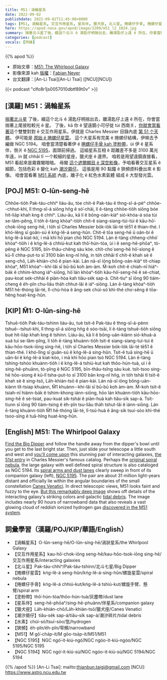 ```yaml
---
title: M51：渦輪星系
date: 2022-09-02
publishdate: 2022-09-02T11:45:00+0800
tags: [M51, 渦輪星系, 交互作用星系, 星系伴, 獵犬座, 北斗星, 捲螺仔手骨, 捲螺仔星雲, 塗粉帶, NGC 5195, NGC 5194, 潮汐屑仔, 水素, 狹頻]
hero: https://apod.nasa.gov/apod/image/2209/m51_l2_1024.jpg
summary: 揣著北斗星了後，綴這个北斗 ê 湯匙仔柄揣出去，離湯匙仔上遠 ê 所在，你會當揣著上尾彼粒較光 ê 星。
categories: [podcast]
vocals: [阿綠]
---
```


{{% apod %}}

- 原始文章：[M51: The Whirlpool Galaxy](https://apod.nasa.gov/apod/ap220902.html)
- 影像來源 kah [版權][copyright]：[Fabian Neyer](http://www.starpointing.com/)
- 台文翻譯：[An-Li Tsai][An-Li Tsai] ([NCU][NCU])

{{< podcast "clfo8r1js0057010dbtf89t0v" >}}

## [漢羅] M51：渦輪星系
[揣著北斗星][Find the Big Dipper] 了後，綴這个北斗 ê 湯匙仔柄揣出去，離湯匙仔上遠 ê 所在，你會當揣著上尾彼粒較光 ê 星。
了後，kā 你 ê 望遠鏡小可仔徙 tùi 西南爿，[你就會當看著][you'll come upon]這个雙雙對對 ê 交互作用星系，伊就是 Charles Messier 目錄內底 [第 51 个天體][the 51st entry]。
伊可能是 [原始 ê 捲螺仔星雲][original spiral nebula]。
這个大星系有完美 ê 捲螺仔結構，伊嘛去予編做 NGC 5194。
咱會當清楚看著伊 ê [捲螺仔手骨 kah 塗粉帶][spiral arms and dust lanes]，ùi 伊 ê 星系伴，倒爿 ê [NGC 5195][NGC 5195]，面頭前掃過。
這組星系互相 ê 距離差不多是 3100 萬光年遠，in 就 chhāi tī 一个較細的星座，獵犬座 ê 邊界。
咱若是用望遠鏡直接看，M51 看起來是霧霧閣暗暗。
毋閣 [這个遮爾顯目 ê 深空影像][But this remarkably deep image]，予咱看著交互星系 ê 細節，包括色彩 ê 變化 kah [潮汐屑仔][tidal debris]。
這張是用 90 點鐘 ê 狹頻資料疊出來 ê 影像。
咱會當看著 [M51 系統][discovered in the M51 system] 內底，離子化 ê 紅色水素氣體 組成 ê 大型發光雲。

## [POJ] M51: O-lûn-seng-hē
Chhōe-tio̍h Pak-táu-chhiⁿ liáu-āu, tòe chit-ê Pak-táu ê thng-sî-á-pèⁿ chhōe--chhut-khì, lî thng-sî-á siōng hn̄g ê só͘-chāi, lí ē-tàng chhōe-tio̍h siōng bóe hit-lia̍p khah kng ê chhiⁿ.
Liáu-āu, kā lí ê bōng-oán-kiàⁿ sió-khóa-á sóa tùi se-lâm-pêng, lí to̍h ē-tàng khòaⁿ-tio̍h chit-ê siang-siang-tùi-tùi ê kāu-hō͘-chok-iōng seng-hē, i to̍h sī Charles Messier bo̍k-lo̍k lāi-té tē51 ê thian-thé.
I khó-lêng sī goân-sú ê kńg-lê-á seng-hûn.
Chit-ê tōa seng-hē ū oân-bí ê kńg-lê-á kiat-kò͘, i mā khì hō͘ pian chò NGC 5194.
Lán ē-tàng chheng-chhó͘ khòaⁿ-tio̍h i ê kńg-lê-á chhiú-kut kah thô͘-hún-tòa, ùi i ê seng-hē-phōaⁿ, tò-pêng ê NGC 5195, bīn-thâu-chêng sàu kòe.
chi̍t-cho͘ seng-hē hō͘-siong ê kū-lî chha-put-to sī 3100 bān kng-nî hn̄g, in to̍h chhāi tī chi̍t-ê khah sè ê seng-chō, La̍h-khián-chō ê pian-kài.
Lán nā-sī iōng bōng-oán-kiàⁿ ti̍t-chiap khòaⁿ, M51 khòaⁿ--khí-lâi sī bū-bū koh àm-àm.
M̄-koh chit-ê chiah-nī hiáⁿ-ba̍k ê chhim-khong iáⁿ-siōng, hō͘ lán khòaⁿ-tio̍h kāu-hō͘-seng-hē ê sè-chiat, pau-koat sek-chhái ê piàn-hòa kah tiâu-se̍k sap-á.
Chit-tiuⁿ sī iōng 90 tiám-cheng ê e̍h-pîn chu-liāu tha̍h chhut-lâi ê iáⁿ-siōng.
Lán ē-tàng khòaⁿ-tio̍h M51 hē-thóng lāi-té, lî-chú-hòa ê âng-sek chúi-sò͘ khì-thé cho͘-sêng ê tōa-hêng hoat-kng-hûn.

## [KIP]  M̂1: O-lûn-sing-hē
Tshuē-tio̍h Pak-táu-tshinn liáu-āu, tuè tsit-ê Pak-táu ê thng-sî-á-pènn tshuē--tshut-khì, lî thng-sî-á siōng hn̄g ê sóo-tsāi, lí ē-tàng tshuē-tio̍h siōng bué hit-lia̍p khah kng ê tshinn.
Liáu-āu, kā lí ê bōng-uán-kiànn sió-khuá-á suá tuì se-lâm-pîng, lí to̍h ē-tàng khuànn-tio̍h tsit-ê siang-siang-tuì-tuì ê kāu-hōo-tsok-iōng sing-hē, i to̍h sī Charles Messier bo̍k-lo̍k lāi-té tē51 ê thian-thé.
I khó-lîng sī guân-sú ê kńg-lê-á sing-hûn.
Tsit-ê tuā sing-hē ū uân-bí ê kńg-lê-á kiat-kòo, i mā khì hōo pian tsò NGC 5194.
Lán ē-tàng tshing-tshóo khuànn-tio̍h i ê kńg-lê-á tshiú-kut kah thôo-hún-tuà, uì i ê sing-hē-phuānn, tò-pîng ê NGC 5195, bīn-thâu-tsîng sàu kuè.
tsi̍t-tsoo sing-hē hōo-siong ê kū-lî tsha-put-to sī 3100 bān kng-nî hn̄g, in to̍h tshāi tī tsi̍t-ê khah sè ê sing-tsō, La̍h-khián-tsō ê pian-kài.
Lán nā-sī iōng bōng-uán-kiànn ti̍t-tsiap khuànn, M̂1 khuànn--khí-lâi sī bū-bū koh àm-àm.
M̄-koh tsit-ê tsiah-nī hiánn-ba̍k ê tshim-khong iánn-siōng, hōo lán khuànn-tio̍h kāu-hōo-sing-hē ê sè-tsiat, pau-kuat sik-tshái ê piàn-huà kah tiâu-si̍k sap-á.
Tsit-tiunn sī iōng 90 tiám-tsing ê e̍h-pîn tsu-liāu tha̍h tshut-lâi ê iánn-siōng.
Lán ē-tàng khuànn-tio̍h M̂1 hē-thóng lāi-té, lî-tsú-huà ê âng-sik tsuí-sòo khì-thé tsoo-sîng ê tuā-hîng huat-kng-hûn.

## [English] M51: The Whirlpool Galaxy
[Find the Big Dipper][Find the Big Dipper] and follow the handle away from the dipper's bowl until you get to the last bright star.
Then, just slide your telescope a little south and west and [you'll come upon][you'll come upon] this stunning pair of interacting galaxies, [the 51st entry][the 51st entry] in Charles Messier's famous catalog.
Perhaps the [original spiral nebula][original spiral nebula], the large galaxy with well defined spiral structure is also cataloged as NGC 5194.
Its [spiral arms and dust lanes][spiral arms and dust lanes] clearly sweep in front of its companion galaxy (left), [NGC 5195][NGC 5195].
The pair are about 31 million light-years distant and officially lie within the angular boundaries of the small constellation [Canes Venatici][Canes Venatici].
In direct telescopic views, M51 looks faint and fuzzy to the eye.
[But this remarkably deep image][But this remarkably deep image] shows off details of the interacting galaxy's striking colors and galactic [tidal debris][tidal debris].
The image includes nearly 90 hours of narrowband data that also reveals a vast glowing cloud of reddish ionized hydrogen gas [discovered in the M51 system][discovered in the M51 system].

## 詞彙學習（漢羅/POJ/KIP/華語/English）
- 【渦輪星系】O-lûn-seng-hē/O-lûn-sing-hē/渦狀星系/the Whirlpool Galaxy
- 【交互作用星系】kau-hō͘-chok-iōng seng-hē/kau-hōo-tsok-iōng sing-hē/交互作用星系/interacting galaxies
- 【北斗星】Pak-táu-chhiⁿ/Pak-táu-tshinn/北斗七星/Big Dipper
- 【捲螺仔星雲】kńg-lê-á seng-hûn/kńg-lê-á-sing-hûn/螺旋星雲/spiral nebula
- 【捲螺仔手骨】kńg-lê-á chhiú-kut/kńg-lê-á tshiú-kut/螺旋手臂、懸臂/spiral arm
- 【塗粉帶】thô͘-hún-tòa/thôo-hún-tuà/灰塵帶/dust lane
- 【星系伴】seng-hē-phōaⁿ/sing-hē-phuānn/伴星系/companion galaxy
- 【獵犬座】La̍h-khián-chō/La̍h-khián-tsō/獵犬座/Canes Venatici
- 【潮汐屑仔】tiâu-se̍k sap-á/tiâu-si̍k sap-á/潮汐碎片/tidal debris
- 【水素】chúi-sò͘/tsuí-sòo/氫/hydrogen
- 【狹頻】e̍h-pîn/e̍h-pîn/窄頻/narrowband
- 【M51】M gō͘-cha̍p-it/M gōo-tsa̍p-it/M51/M51
- 【NGC 5195】NGC ngó͘-it-kiú-ngó͘/NGC ngóo-it-kiú-ngóo/NGC 5195/NGC 5195
- 【NGC 5194】NGC ngó͘-it-kiú-sù/NGC ngóo-it-kiú-sù/NGC 5194/NGC 5194

{{% /apod %}}
[An-Li Tsai]: mailto:thianbun.taigi@gmail.com
[NCU]: https://www.astro.ncu.edu.tw

[copyright]: https://apod.nasa.gov/apod/fap/lib/about_apod.html#srapply

[Find the Big Dipper]:https://apod.nasa.gov/apod/ap210731.html
[you'll come upon]:http://www.universetoday.com/35997/messier-51/
[the 51st entry]:http://messier.obspm.fr/m/m051.html
[original spiral nebula]:http://messier.seds.org/more/m051_rosse.html
[spiral arms and dust lanes]:https://www.nasa.gov/feature/goddard/2017/messier-51-the-whirlpool-galaxy
[NGC 5195]:https://apod.nasa.gov/apod/ap130831.html
[Canes Venatici]:http://www.hawastsoc.org/deepsky/cvn/index.html
[But this remarkably deep image]:http://www.starpointing.com/ccd/m51.html
[tidal debris]:https://apod.nasa.gov/apod/ap200108.html
[discovered in the M51 system]:https://arxiv.org/abs/1804.01699

